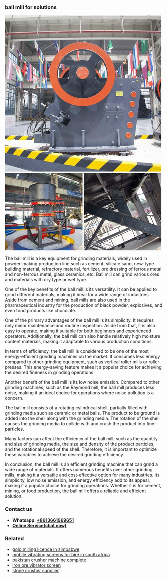<h3>ball mill for solutions</h3><img src='1704951425.jpg' alt=''><p>The ball mill is a key equipment for grinding materials, widely used in powder-making production line such as cement, silicate sand, new-type building material, refractory material, fertilizer, ore dressing of ferrous metal and non-ferrous metal, glass ceramics, etc. Ball mill can grind various ores and materials with dry type or wet type.</p><p>One of the key benefits of the ball mill is its versatility. It can be applied to grind different materials, making it ideal for a wide range of industries. Aside from cement and mining, ball mills are also used in the pharmaceutical industry for the production of black powder, explosives, and even food products like chocolate.</p><p>One of the primary advantages of the ball mill is its simplicity. It requires only minor maintenance and routine inspection. Aside from that, it is also easy to operate, making it suitable for both beginners and experienced operators. Additionally, the ball mill can also handle relatively high moisture content materials, making it adaptable to various production conditions.</p><p>In terms of efficiency, the ball mill is considered to be one of the most energy-efficient grinding machines on the market. It consumes less energy compared to other grinding equipment, such as vertical roller mills or roller presses. This energy-saving feature makes it a popular choice for achieving the desired fineness in grinding operations.</p><p>Another benefit of the ball mill is its low noise emission. Compared to other grinding machines, such as the Raymond mill, the ball mill produces less noise, making it an ideal choice for operations where noise pollution is a concern.</p><p>The ball mill consists of a rotating cylindrical shell, partially filled with grinding media such as ceramic or metal balls. The product to be ground is added into the shell along with the grinding media. The rotation of the shell causes the grinding media to collide with and crush the product into finer particles.</p><p>Many factors can affect the efficiency of the ball mill, such as the quantity and size of grinding media, the size and density of the product particles, and the rotational speed of the shell. Therefore, it is important to optimize these variables to achieve the desired grinding efficiency.</p><p>In conclusion, the ball mill is an efficient grinding machine that can grind a wide range of materials. It offers numerous benefits over other grinding mills, making it a versatile and cost-effective option for many industries. Its simplicity, low noise emission, and energy efficiency add to its appeal, making it a popular choice for grinding operations. Whether it is for cement, mining, or food production, the ball mill offers a reliable and efficient solution.</p><h3>Contact us</h3><ul><li><strong>Whatsapp:&nbsp;<a href="https://wa.me/8613661969651">+8613661969651</a></strong></li><li><a href="https://swt.shibang-china.com/?git&amp;zhl&amp;ball mill for solutions"><strong>Online Service(chat now)</strong></a></li></ul><h3>Related</h3><ul><li><a href='gold milling licence in zimbabwe.md'>gold milling licence in zimbabwe</a></li><li><a href='mobile vibrating screens for hire in south africa.md'>mobile vibrating screens for hire in south africa</a></li><li><a href='pakistan crusher machine complete.md'>pakistan crusher machine complete</a></li><li><a href='iron ore vibrator screen.md'>iron ore vibrator screen</a></li><li><a href='stone crusher supplier.md'>stone crusher supplier</a></li></ul>